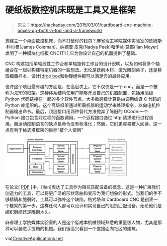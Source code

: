 # 硬纸板数控机床既是工具又是框架

> 原文：<https://hackaday.com/2015/03/01/cardboard-cnc-machine-boxes-up-both-a-tool-and-a-framework/>

想建立一个桌面数控机床，而不打破你的钱包？麻省理工学院媒体实验室的詹姆斯·科尔曼(James Coleman)、纳德亚·皮克(Nadya Peek)和伊兰·莫耶(Ilan Moyer)发明了一种模块化纸板 CNC(T1 ),它为你设计自己的机器提供了基础。

CNC 构建包括单轴线性工作台和单轴旋转工作台的设计说明，以及如何将多个轴组合在一起以构建特定机器的一些想法。无论是铣削木材、激光雕刻桌子，还是移取细菌样本，设计[[drop box](https://www.dropbox.com/s/aaw6ppl13x39pge/CRDBRD_STAGE.dxf?dl=0)和物理组件都可以满足您的最终应用。

也许这个项目最有趣的方面是，在高层次上，它不仅仅是一个 cnc，而是一个被称为*完形*的框架。这种体系结构使用户能够开发自己的机器配置，包括用高级 Python 代码链接在一起的多个软件节点。大多数高级计算是由调用编译 C 代码的 Python 库组织的。这个高级框架通过所需机器的运动学来处理指令，以向电机控制器输出命令。最后，顶层接口用两种替代方法抛弃了陈旧的 GCode:一个 Python 接口包含对过程的函数调用，一个远程接口通过 http 请求进行过程调用。而运动控制语言的缺点是命令没有标准化；然而，它们更容易被人阅读，这一点有利于格式塔框架的目标“被个人使用”

[![gestaltFramework](img/53aa7402821d7dbe04176ee606341034.png)](https://hackaday.com/wp-content/uploads/2015/02/gestaltframework.png)

在论文[ [PDF](http://www.pygestalt.org/VMC_IEM.pdf) ]中，[Ilan]表达了工具作为阻抗匹配设备的概念，这是一种扩展我们创造力的工具，可以将更广泛的形状弯曲和变形为我们想象的形式。当我们的手不够精确和脆弱时，工具可以弥补这个缺陷。格式塔和 Cardboard CNC 是创建一个框架的第一步，这样任何人都可以设计和实现自己的阻抗匹配设备，无论他们是编织钢缆还是雕刻木头。

麻省理工学院媒体实验室的人是这个低成本机械领域熟悉的重量级人物，尤其是那种可以装进手提箱的机械。我们很高兴看到一个直接面向社区的建筑。

via[[CreativeApplications.net](http://www.creativeapplications.net/objects/make-something-that-makes-almost-anything-cardboard-cnc/)